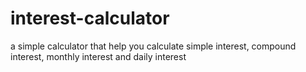 # interest-calculator

a simple calculator that help you calculate simple interest, compound interest, monthly interest and daily interest
